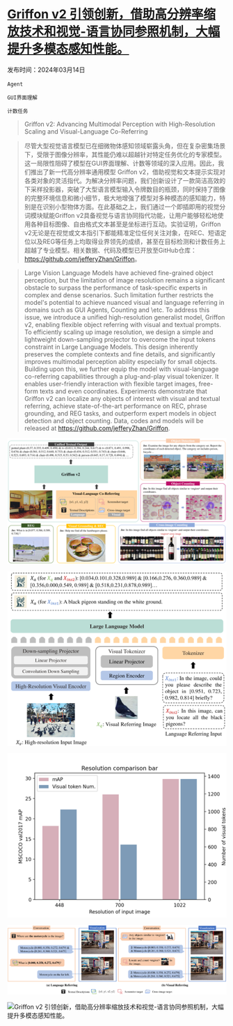 # [Griffon v2 引领创新，借助高分辨率缩放技术和视觉-语言协同参照机制，大幅提升多模态感知性能。](https://arxiv.org/abs/2403.09333)

发布时间：2024年03月14日

`Agent`

`GUI界面理解`

`计数任务`

> Griffon v2: Advancing Multimodal Perception with High-Resolution Scaling and Visual-Language Co-Referring

> 尽管大型视觉语言模型已在细微物体感知领域崭露头角，但在复杂密集场景下，受限于图像分辨率，其性能仍难以超越针对特定任务优化的专家模型。这一局限性阻碍了模型在GUI界面理解、计数等领域的深入应用。因此，我们推出了新一代高分辨率通用模型 Griffon v2，借助视觉和文本提示实现对各类对象的灵活指代。为解决分辨率问题，我们创新设计了一款简洁高效的下采样投影器，突破了大型语言模型输入令牌数目的瓶颈，同时保持了图像的完整环境信息和微小细节，极大地增强了模型对多种模态的感知能力，特别是在识别小型物体方面。在此基础之上，我们通过一个即插即用的视觉分词模块赋能Griffon v2具备视觉与语言协同指代功能，让用户能够轻松地使用各种目标图像、自由格式文本甚至是坐标进行互动。实验证明，Griffon v2无论是在视觉或文本指引下都能精准定位任何关注对象，在REC、短语定位以及REG等任务上均取得业界领先的成绩，甚至在目标检测和计数任务上超越了专业模型。相关数据、代码及模型已开放至GitHub仓库：<https://github.com/jefferyZhan/Griffon>。

> Large Vision Language Models have achieved fine-grained object perception, but the limitation of image resolution remains a significant obstacle to surpass the performance of task-specific experts in complex and dense scenarios. Such limitation further restricts the model's potential to achieve nuanced visual and language referring in domains such as GUI Agents, Counting and \etc. To address this issue, we introduce a unified high-resolution generalist model, Griffon v2, enabling flexible object referring with visual and textual prompts. To efficiently scaling up image resolution, we design a simple and lightweight down-sampling projector to overcome the input tokens constraint in Large Language Models. This design inherently preserves the complete contexts and fine details, and significantly improves multimodal perception ability especially for small objects. Building upon this, we further equip the model with visual-language co-referring capabilities through a plug-and-play visual tokenizer. It enables user-friendly interaction with flexible target images, free-form texts and even coordinates. Experiments demonstrate that Griffon v2 can localize any objects of interest with visual and textual referring, achieve state-of-the-art performance on REC, phrase grounding, and REG tasks, and outperform expert models in object detection and object counting. Data, codes and models will be released at https://github.com/jefferyZhan/Griffon.

![Griffon v2 引领创新，借助高分辨率缩放技术和视觉-语言协同参照机制，大幅提升多模态感知性能。](../../../paper_images/2403.09333/x1.png)

![Griffon v2 引领创新，借助高分辨率缩放技术和视觉-语言协同参照机制，大幅提升多模态感知性能。](../../../paper_images/2403.09333/x2.png)

![Griffon v2 引领创新，借助高分辨率缩放技术和视觉-语言协同参照机制，大幅提升多模态感知性能。](../../../paper_images/2403.09333/resolution.png)

![Griffon v2 引领创新，借助高分辨率缩放技术和视觉-语言协同参照机制，大幅提升多模态感知性能。](../../../paper_images/2403.09333/x3.png)

![Griffon v2 引领创新，借助高分辨率缩放技术和视觉-语言协同参照机制，大幅提升多模态感知性能。](../../../paper_images/2403.09333/x4.png)